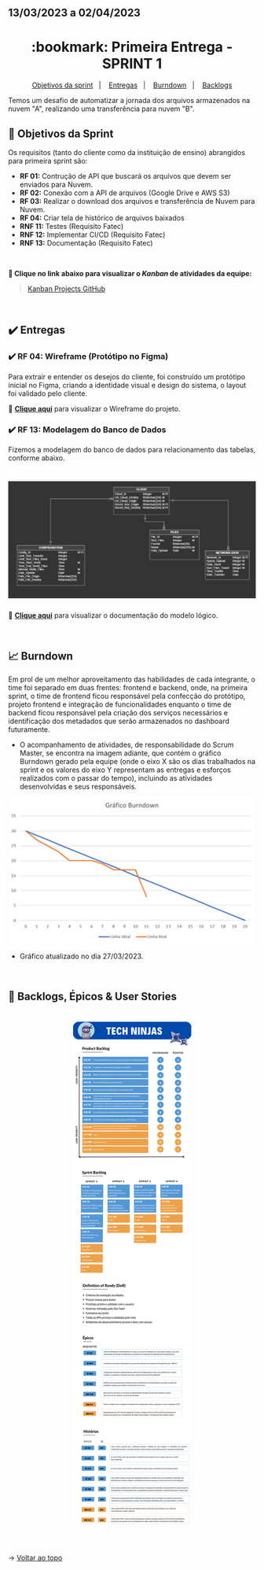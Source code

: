 ## 13/03/2023 a 02/04/2023

<span id="topo">

<h1 align="center">:bookmark: Primeira Entrega - SPRINT 1</h1>

<p align="center">
    <a href="#objetivos">Objetivos da sprint</a> &nbsp |&nbsp &nbsp
    <a href="#entregas">Entregas</a> &nbsp |&nbsp &nbsp
    <a href="#burndown">Burndown</a> &nbsp |&nbsp &nbsp
    <a href="#backlogs">Backlogs</a>
</p>

Temos um desafio de automatizar a jornada dos arquivos armazenados na nuvem "A", realizando uma transferência para nuvem "B".

<span id="objetivos">
    
## :dart: Objetivos da Sprint
Os requisitos (tanto do cliente como da instituição de ensino) abrangidos para primeira sprint são:
- **RF 01:** Contrução de API que buscará os arquivos que devem ser enviados para Nuvem.
- **RF 02:** Conexão com a API de arquivos (Google Drive e AWS S3)
- **RF 03:** Realizar o download dos arquivos e transferência de Nuvem para Nuvem.
- **RF 04:** Criar tela de histórico de arquivos baixados
- **RNF 11:** Testes (Requisito Fatec)
- **RNF 12:** Implementar CI/CD (Requisito Fatec)
- **RNF 13:** Documentação (Requisito Fatec)
    
<br>
 
**:link: Clique no link abaixo para visualizar o *Kanban* de atividades da equipe:** 
> [Kanban Projects GitHub](https://github.com/orgs/TechNinjass/projects/2)
  
<br>
    
<span id="entregas">
  
## :heavy_check_mark: Entregas
 
### :heavy_check_mark: RF 04: Wireframe (Protótipo no Figma)
    
Para extrair e entender os desejos do cliente, foi construído um protótipo inicial no Figma, criando a identidade visual e design do sistema, o layout foi validado pelo cliente.
    
🥷 **[Clique aqui](https://www.figma.com/file/qYkFXpDoPLd7ptAhrboJcq/Wireframe-TechNinjas?node-id=0-1)** para visualizar o Wireframe do projeto.
    
### :heavy_check_mark: RF 13: Modelagem do Banco de Dados
    
Fizemos a modelagem do banco de dados para relacionamento das tabelas, conforme abaixo.
 
<h1 align="center"> <img src = "https://github.com/TechNinjass/midall-parent/blob/main/docs/Images/modelologico.jpeg" /></h1>  

:link: **[Clique aqui](https://github.com/TechNinjass/midall-parent/blob/main/docs/Modelo_L%C3%B3gico_Banco_de_Dados_API_MidAll_5_%C2%BA_Semestre.pdf)** para visualizar o documentação do modelo lógico.
    
<br>
    
<span id="burndown">
    
## :chart_with_upwards_trend: Burndown

Em prol de um melhor aproveitamento das habilidades de cada integrante, o time foi separado em duas frentes: frontend e backend, onde, na primeira sprint, o time de frontend ficou responsável pela confecção do protótipo, projeto frontend e integração de funcionalidades enquanto o time de backend ficou responsável pela criação dos serviços necessários e identificação dos metadados que serão armazenados no dashboard futuramente.

- O acompanhamento de atividades, de responsabilidade do Scrum Master, se encontra na imagem adiante, que contém o gráfico Burndown gerado pela equipe (onde o eixo X são os dias trabalhados na sprint e os valores do eixo Y representam as entregas e esforços realizados com o passar do tempo), incluindo as atividades desenvolvidas e seus responsáveis.
    
<div align="center">
    
![Burndown Chart](https://github.com/TechNinjass/midall-parent/blob/main/docs/Images/burndown_ate_27_03.png)
</div>

- Gráfico atualizado no dia 27/03/2023. 
  
<br>
  
<span id="backlogs">

## :dart: Backlogs, Épicos & User Stories

<h1 align="center"> <img src = "https://github.com/TechNinjass/midall-parent/blob/main/docs/Images/Backlogs-2.png" /></h1>

<br>
  
→ [Voltar ao topo](#topo)
